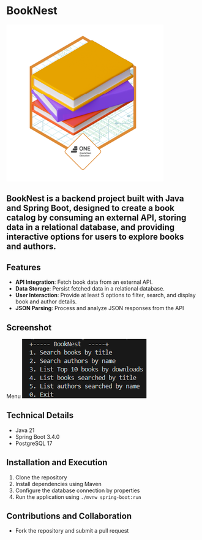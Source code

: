 # BookNest  
![alt text](./src/main/resources/assets/badge%20literalura.png)

BookNest is a backend project built with **Java** and **Spring Boot**, designed to create a book catalog by consuming an external API, storing data in a relational database, and providing interactive options for users to explore books and authors.
---

## Features  

- **API Integration**: Fetch book data from an external API.  
- **Data Storage**: Persist fetched data in a relational database.  
- **User Interaction**: Provide at least 5 options to filter, search, and display book and author details.  
- **JSON Parsing**: Process and analyze JSON responses from the API

## Screenshot
Menu
![alt text](./src/main/resources/assets/menu.png)

## Technical Details

* Java 21
* Spring Boot 3.4.0
* PostgreSQL 17

## Installation and Execution

1. Clone the repository
2. Install dependencies using Maven
3. Configure the database connection by properties
4. Run the application using `./mvnw spring-boot:run` 

## Contributions and Collaboration

* Fork the repository and submit a pull request
